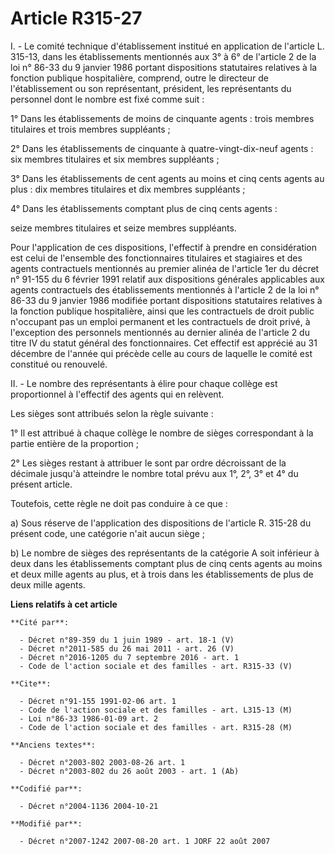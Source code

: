 # Article R315-27

I. - Le comité technique d'établissement institué en application de l'article L. 315-13, dans les établissements mentionnés
aux 3° à 6° de l'article 2 de la loi n° 86-33 du 9 janvier 1986 portant dispositions statutaires relatives à la fonction
publique hospitalière, comprend, outre le directeur de l'établissement ou son représentant, président, les représentants du
personnel dont le nombre est fixé comme suit :

1° Dans les établissements de moins de cinquante agents : trois membres titulaires et trois membres suppléants ;

2° Dans les établissements de cinquante à quatre-vingt-dix-neuf agents : six membres titulaires et six membres suppléants ;

3° Dans les établissements de cent agents au moins et cinq cents agents au plus : dix membres titulaires et dix membres
suppléants ;

4° Dans les établissements comptant plus de cinq cents agents :

seize membres titulaires et seize membres suppléants.

Pour l'application de ces dispositions, l'effectif à prendre en considération est celui de l'ensemble des fonctionnaires
titulaires et stagiaires et des agents contractuels mentionnés au premier alinéa de l'article 1er du décret n° 91-155 du 6
février 1991 relatif aux dispositions générales applicables aux agents contractuels des établissements mentionnés à l'article
2 de la loi n° 86-33 du 9 janvier 1986 modifiée portant dispositions statutaires relatives à la fonction publique
hospitalière, ainsi que les contractuels de droit public n'occupant pas un emploi permanent et les contractuels de droit
privé, à l'exception des personnels mentionnés au dernier alinéa de l'article 2 du titre IV du statut général des
fonctionnaires. Cet effectif est apprécié au 31 décembre de l'année qui précède celle au cours de laquelle le comité est
constitué ou renouvelé.

II. - Le nombre des représentants à élire pour chaque collège est proportionnel à l'effectif des agents qui en relèvent.

Les sièges sont attribués selon la règle suivante :

1° Il est attribué à chaque collège le nombre de sièges correspondant à la partie entière de la proportion ;

2° Les sièges restant à attribuer le sont par ordre décroissant de la décimale jusqu'à atteindre le nombre total prévu aux
1°, 2°, 3° et 4° du présent article.

Toutefois, cette règle ne doit pas conduire à ce que :

a) Sous réserve de l'application des dispositions de l'article R. 315-28 du présent code, une catégorie n'ait aucun siège ;

b) Le nombre de sièges des représentants de la catégorie A soit inférieur à deux dans les établissements comptant plus de
cinq cents agents au moins et deux mille agents au plus, et à trois dans les établissements de plus de deux mille agents.

**Liens relatifs à cet article**

	**Cité par**:

	  - Décret n°89-359 du 1 juin 1989 - art. 18-1 (V)
	  - Décret n°2011-585 du 26 mai 2011 - art. 26 (V)
	  - Décret n°2016-1205 du 7 septembre 2016 - art. 1
	  - Code de l'action sociale et des familles - art. R315-33 (V)

	**Cite**:

	  - Décret n°91-155 1991-02-06 art. 1
	  - Code de l'action sociale et des familles - art. L315-13 (M)
	  - Loi n°86-33 1986-01-09 art. 2
	  - Code de l'action sociale et des familles - art. R315-28 (M)

	**Anciens textes**:

	  - Décret n°2003-802 2003-08-26 art. 1
	  - Décret n°2003-802 du 26 août 2003 - art. 1 (Ab)

	**Codifié par**:

	  - Décret n°2004-1136 2004-10-21

	**Modifié par**:

	  - Décret n°2007-1242 2007-08-20 art. 1 JORF 22 août 2007
